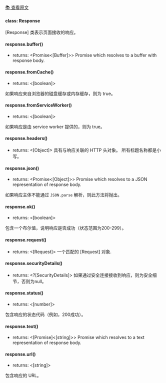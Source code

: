[📚 查看原文](//github.com/GoogleChrome/puppeteer/blob/v1.7.0/docs/api.md#class-response)

#### class: Response

[Response] 类表示页面接收的响应。

#### response.buffer()
- returns: <Promise<[Buffer]>> Promise which resolves to a buffer with response body.

#### response.fromCache()
- returns: <[boolean]>

如果响应来自浏览器的磁盘缓存或内存缓存，则为 true。

#### response.fromServiceWorker()
- returns: <[boolean]>

如果响应是由 service worker 提供的，则为 true。

#### response.headers()
- returns: <[Object]> 具有与响应关联的 HTTP 头对象。 所有标题名称都是小写。

#### response.json()
- returns: <Promise<[Object]>> Promise which resolves to a JSON representation of response body.

如果响应主体不能通过 `JSON.parse` 解析，则此方法将抛出。

#### response.ok()
- returns: <[boolean]>

包含一个布尔值，说明响应是否成功（状态范围为200-299）。

#### response.request()
- returns: <[Request]> 一个匹配的 [Request] 对象.

#### response.securityDetails()
- returns: <?[SecurityDetails]> 如果通过安全连接接收到响应，则为安全细节，否则为null。

#### response.status()
- returns: <[number]>

包含响应的状态代码（例如，200成功）。

#### response.text()
- returns: <[Promise]<[string]>> Promise which resolves to a text representation of response body.

#### response.url()
- returns: <[string]>

包含响应的 URL。
